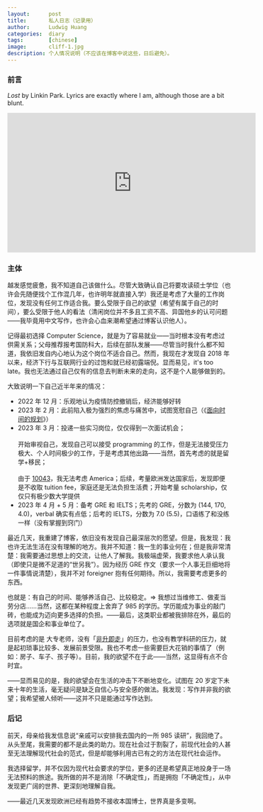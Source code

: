 ```yaml
---
layout:      post
title:       私人日志（记录用）
author:      Ludwig Huang
categories:  diary
tags:        [chinese]
image:       cliff-1.jpg
description: 个人情况说明（不应该在博客中说这些，日后避免）。
---
```


### 前言

*Lost* by Linkin Park. Lyrics are exactly where I am, although those are a bit blunt.

<div class="videoWrapper">
<iframe width="560" height="315" src="https://www.youtube-nocookie.com/embed/7NK_JOkuSVY" title="YouTube video player" frameborder="0" allow="accelerometer; autoplay; clipboard-write; encrypted-media; gyroscope; picture-in-picture; web-share" allowfullscreen></iframe>
</div>

### 主体

越发感觉疲惫，我不知道自己该做什么。尽管大致确认自己将要攻读硕士学位（也许会先随便找个工作混几年，也许明年就直接入学）我还是考虑了大量的工作岗位，发现没有任何工作适合我。要么受限于自己的欲望（希望有属于自己的时间），要么受限于他人的看法（清闲岗位并不多且工资不高、异国他乡的认可问题——我毕竟用中文写作，也许会心血来潮希望通过博客认识他人）。

记得最初选择 Computer Science，就是为了容易就业——当时根本没有考虑过供需关系；父母推荐报考国防科大，后续在部队发展——尽管当时我什么都不知道，我依旧发自内心地认为这个岗位不适合自己。然而，我现在才发现自 2018 年以来，经济下行与互联网行业的过饱和就已经初露端倪。显而易见，it's too late。我也无法通过自己仅有的信息去判断未来的走向，这不是个人能够做到的。

大致说明一下自己近半年来的情况：

* 2022 年 12 月：乐观地认为疫情防控撤销后，经济能够好转
* 2023 年 2 月：此前陷入极为强烈的焦虑与痛苦中，试图宽慰自己（《[面向时间的规划](https://xn--29s704loyd.com/old/2023/02/16/Essay-83/)》）
* 2023 年 3 月：投递一些实习岗位，仅仅得到一次面试机会；<br><br>开始审视自己，发现自己可以接受 programming 的工作，但是无法接受压力极大、个人时间极少的工作，于是考虑其他出路——当然，首先考虑的就是留学+移民；<br><br>由于 [10043](https://zh.wikipedia.org/wiki/%E7%AC%AC10043%E5%8F%B7%E6%80%BB%E7%BB%9F%E5%85%AC%E5%91%8A)，我无法考虑 America；后续，考量欧洲发达国家后，发现即便是不收取 tuition fee，家庭还是无法负担生活费；开始考量 scholarship，仅仅只有极少数大学提供
* 2023 年 4 月 + 5 月：备考 GRE 和 IELTS；先考的 GRE，分数为 (144, 170, 4.0)，verbal 确实有点低；后考的 IELTS，分数为 7.0 (5.5)，口语练了和没练一样（没有掌握到窍门）

最近几天，我重建了博客，依旧没有发现自己最深层次的愿望。但是，我发现：我也许无法生活在没有理解的地方。我并不知道：我一生的事业何在；但是我非常清楚：我需要通过思想上的交流，让他人了解我。我极端虚荣，我要求他人承认我（即使只是微不足道的“世另我”）。因为经历 GRE 作文（要求一个人事无巨细地将一件事情说清楚），我并不对 foreigner 抱有任何期待。所以，我需要考虑更多的东西。

也就是：有自己的时间、能够养活自己、比较稳定。=> 我想过当维修工、做麦当劳分店……当然，这都在某种程度上舍弃了 985 的学历。学历能成为事业的敲门砖，也能成为迈向更多选择的负担。——最后，这类职业都被我排除在外，最后的选项就是国企和事业单位了。

目前考虑的是 大专老师，没有「[非升即走](https://zhuanlan.zhihu.com/p/379187064)」的压力，也没有教学科研的压力，就是起初琐事比较多、发展前景受限。我也不考虑一些需要巨大花销的事情了（例如：房子、车子、孩子等）。目前，我的欲望不在于此——当然，这显得有点不合时宜。

——显而易见的是，我的欲望会在生活的冲击下不断地变化。试图在 20 岁定下未来十年的生活，毫无疑问是缺乏自信心与安全感的做法。我发现：写作并非我的欲望；我希望被人倾听——这并不只是能通过写作达到。

### 后记

前天，母亲给我发信息说“亲戚可以安排我去国内的一所 985 读研”，我回绝了。从头至尾，我需要的都不是此类的助力。现在社会过于割裂了，前现代社会的人甚至无法理解现代社会的范式，但是却能够利用古已有之的方法在现代社会运作。

我选择留学，并不仅因为现代社会要求的学位，更多的还是希望真正地投身于一场无法预料的旅途。我所做的并不是消除「不确定性」，而是拥抱「不确定性」，从中发现更广阔的世界、更深刻地理解自我。

——最近几天发现欧洲已经有趋势不接收本国博士，世界真是多变啊。
